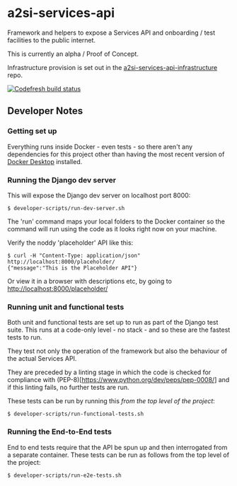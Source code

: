 # a2si-services-api

Framework and helpers to expose a Services API and onboarding / test facilities to the
public internet.

This is currently an alpha / Proof of Concept.

Infrastructure provision is set out in the [a2si-services-api-infrastructure](https://github.com/nhsd-a2si/a2si-services-api-infrastructure)
repo.

[![Codefresh build status]( https://g.codefresh.io/api/badges/pipeline/mcbhenwood/nhsd-a2si%2Fa2si-services-api%2Fa2si-services-api-test?type=cf-1)]( https://g.codefresh.io/public/accounts/mcbhenwood/pipelines/nhsd-a2si/a2si-services-api/a2si-services-api-test)

## Developer Notes

### Getting set up

Everything runs inside Docker - even tests - so there aren't any dependencies for this project
other than having the most recent version of [Docker Desktop](https://www.docker.com/products/docker-desktop)
installed.

### Running the Django dev server
This will expose the Django dev server on localhost port 8000:
```
$ developer-scripts/run-dev-server.sh
```
The 'run' command maps your local folders to the Docker container so the command will run using the
code as it looks right now on your machine.

Verify the noddy 'placeholder' API like this:
```
$ curl -H "Content-Type: application/json" http://localhost:8000/placeholder/
{"message":"This is the Placeholder API"}
```
Or view it in a browser with descriptions etc, by going to <http://localhost:8000/placeholder/>

### Running unit and functional tests
Both unit and functional tests are set up to run as part of the Django test suite. This runs at
a code-only level - no stack - and so these are the fastest tests to run.

They test not only the operation of the framework but also the behaviour of the actual Services API.

They are preceded by a linting stage in which the code is checked for compliance with
(PEP-8)[https://www.python.org/dev/peps/pep-0008/] and if this linting fails, no further tests are
run.

These tests can be run by running this _from the top level of the project_:
```
$ developer-scripts/run-functional-tests.sh
```

### Running the End-to-End tests

End to end tests require that the API be spun up and then interrogated from a separate container.
These tests can be run as follows from the top level of the project:
```
$ developer-scripts/run-e2e-tests.sh
```
